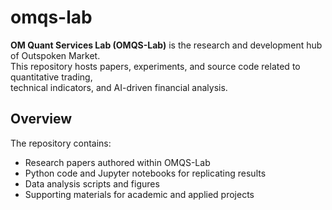 # omqs-lab

**OM Quant Services Lab (OMQS-Lab)** is the research and development hub of Outspoken Market.  
This repository hosts papers, experiments, and source code related to quantitative trading,  
technical indicators, and AI-driven financial analysis.

## Overview
The repository contains:
- Research papers authored within OMQS-Lab
- Python code and Jupyter notebooks for replicating results
- Data analysis scripts and figures
- Supporting materials for academic and applied projects
